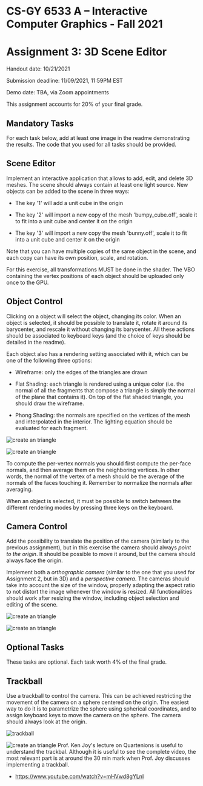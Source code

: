 # CS-GY 6533 A – Interactive Computer Graphics - Fall 2021

# Assignment 3: 3D Scene Editor

Handout date: 10/21/2021

Submission deadline: 11/09/2021, 11:59PM EST

Demo date: TBA, via Zoom appointments

This assignment accounts for 20% of your final grade. 

## Mandatory Tasks

For each task below, add at least one image in the readme demonstrating the results. The code that you used for all tasks should be provided.

## Scene Editor

Implement an interactive application that allows to add, edit, and delete 3D meshes. The scene should always contain at least one light source. New objects can be added to the scene in three ways:

* The key '1' will add a unit cube in the origin

* The key '2' will import a new copy of the mesh 'bumpy_cube.off', scale it to fit into a unit cube and center it on the origin

* The key '3' will import a new copy the mesh 'bunny.off', scale it to fit into a unit cube and center it on the origin

Note that you can have multiple copies of the same object in the scene, and each copy can have its own position, scale, and rotation.

For this exercise, all transformations MUST be done in the shader. The VBO containing the vertex positions of each object should be uploaded only once to the GPU. 

## Object Control

Clicking on a object will select the object, changing its color. When an object is selected, it should be possible to translate it, rotate it around its barycenter, and rescale it without changing its barycenter. All these actions should be associated to keyboard keys (and the choice of keys should be detailed in the readme).

Each object also has a rendering setting associated with it, which can be one of the following three options:

* Wireframe: only the edges of the triangles are drawn

* Flat Shading: each triangle is rendered using a unique color (i.e. the normal of all the fragments that compose a triangle is simply the normal of the plane that contains it). On top of the flat shaded triangle, you should draw the wireframe.

* Phong Shading: the normals are specified on the vertices of the mesh and interpolated in the interior. The lighting equation should be evaluated for each fragment.

![create an triangle](/blob/move.gif)

![create an triangle](/blob/3.gif)
   
To compute the per-vertex normals you should first compute the per-face normals, and then average them on the neighboring vertices. In other words, the normal of the vertex of a mesh should be the average of the normals of the faces touching it. Remember to normalize the normals after averaging.

When an object is selected, it must be possible to switch between the different rendering modes by pressing three keys on the keyboard.

## Camera Control

Add the possibility to translate the position of the camera (similarly to the previous assignment), but in this exercise the camera should always *point to the origin*. It should be possible to move it around, but the camera should always face the origin.

Implement both a *orthographic camera* (similar to the one that you used for Assignment 2, but in 3D) and a *perspective camera*. The cameras should take into account the size of the window, properly adapting the aspect ratio to not distort the image whenever the window is resized. All functionalities should work after resizing the window, including object selection and editing of the scene.

![create an triangle](/blob/per.gif)

![create an triangle](/blob/orth.gif)

## Optional Tasks

These tasks are optional. Each task worth 4% of the final grade.

## Trackball

Use a trackball to control the camera. This can be achieved restricting the movement of the camera on a sphere centered on the origin. The easiest way to do it is to parametrize the sphere using spherical coordinates, and to assign keyboard keys to move the camera on the sphere. The camera should always look at the origin.

![trackball](trackball.png)

![create an triangle](/blob/trace.gif)
Prof. Ken Joy's lecture on Quartenions is useful to understand the trackbal. Although it is useful to see the complete video, the most relevant part is at around the 30 min mark when Prof. Joy discusses implementing a trackball.

* https://www.youtube.com/watch?v=mHVwd8gYLnI
